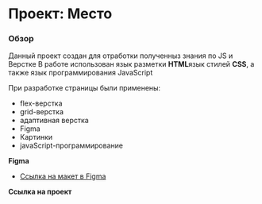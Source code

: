 # Проект: Место

### Обзор
Данный проект создан для отработки полученныз знания по JS и Верстке
В работе использован язык разметки **HTML**язык стилей **CSS**, а также язык программирования JavaScript

При разработке страницы были применены:
* flex-верстка
* grid-верстка
* адаптивная верстка
* Figma
* Картинки
* javaScript-программирование

**Figma**

* [Ссылка на макет в Figma](https://www.figma.com/file/2cn9N9jSkmxD84oJik7xL7/JavaScript.-Sprint-4?node-id=0%3A1)

**Ссылка на проект**